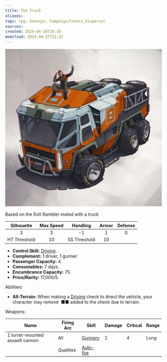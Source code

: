 ```yaml
---
title: The Truck
aliases: 
tags: rpg, Genesys, Campaign/Cosmic_Dispersal 
sources:
created: 2024-04-20T16:19
modified: 2024-04-27T21:23
---
```


![The Truck](assets/Truck_01.jpg)

Based on the EotI Rambler mated with a truck

|Silhouette|Max Speed|Handling|Armor|Defense|
|:--------:|:-------:|:------:|:---:|:-----:|
|       3  |   3     |   -1   | 1   | 0     |
|HT Threshold| 10 | SS Threshold | 10|

- **Control Skill:** [Driving](https://genesysref.netlify.app/skill/driving_crb).
- **Complement:** 1 driver, 1 gunner
- **Passenger Capacity:** 4.
- **Consumables:** 7 days.
- **Encumbrance Capacity:** 75.
- **Price/Rarity:** 17,000/5.

Abilities:

- **All-Terrain:** When making a [Driving](https://genesysref.netlify.app/skill/driving_crb) check to direct the vehicle, your character may remove  ■■ added to the check due to terrain.

Weapons:

| Name | Firing Arc | Skill | Damage | Critical | Range |
| ---- | ---------- | ----- | ------ | -------- | ----- |
 1 turret-mounted assault cannon | All | [Gunnery](https://genesysref.netlify.app/skill/gunnery_crb) | 1   | 4   | Long 
||Qualities   | [Auto-fire](https://genesysref.netlify.app/quality/auto-fire_crb) |  


